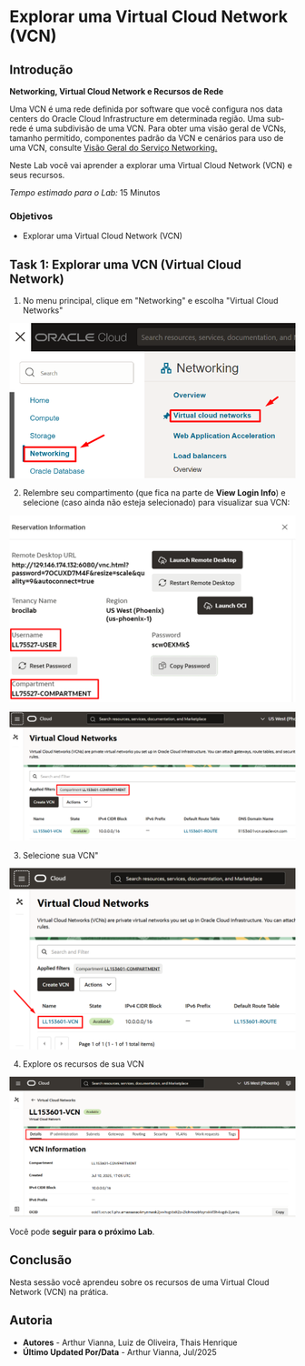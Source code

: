 # Explorar uma Virtual Cloud Network (VCN)

## Introdução

**Networking, Virtual Cloud Network e Recursos de Rede**

Uma VCN é uma rede definida por software que você configura nos data centers do Oracle Cloud Infrastructure em determinada região. Uma sub-rede é uma subdivisão de uma VCN. Para obter uma visão geral de VCNs, tamanho permitido, componentes padrão da VCN e cenários para uso de uma VCN, consulte [Visão Geral do Serviço Networking.](https://docs.oracle.com/pt-br/iaas/Content/Network/Concepts/overview.htm#network_landing)

Neste Lab você vai aprender a explorar uma Virtual Cloud Network (VCN) e seus recursos.

*Tempo estimado para o Lab:* 15 Minutos

### Objetivos

* Explorar uma Virtual Cloud Network (VCN)

## Task 1: Explorar uma VCN (Virtual Cloud Network)

1.	No menu principal, clique em "Networking" e escolha "Virtual Cloud Networks"

![acesse o menu principal](./images/vcn-access-1.png)

2.	Relembre seu compartimento (que fica na parte de **View Login Info**) e selecione (caso ainda não esteja selecionado) para visualizar sua VCN:

![selecione seu compartimento](./images/compartment-user-login-compartment.png)

![selecione seu compartimento](./images/vcn-select-compartment-2.png)

3. Selecione sua VCN"

![selecione sua vcn](./images/vcn-click.png)

4. Explore os recursos de sua VCN

![explore os recursos](./images/vcn-explore.png)

Você pode **seguir para o próximo Lab**.

## Conclusão

Nesta sessão você aprendeu sobre os recursos de uma Virtual Cloud Network (VCN) na prática.

## Autoria

- **Autores** - Arthur Vianna, Luiz de Oliveira, Thais Henrique
- **Último Updated Por/Data** - Arthur Vianna, Jul/2025